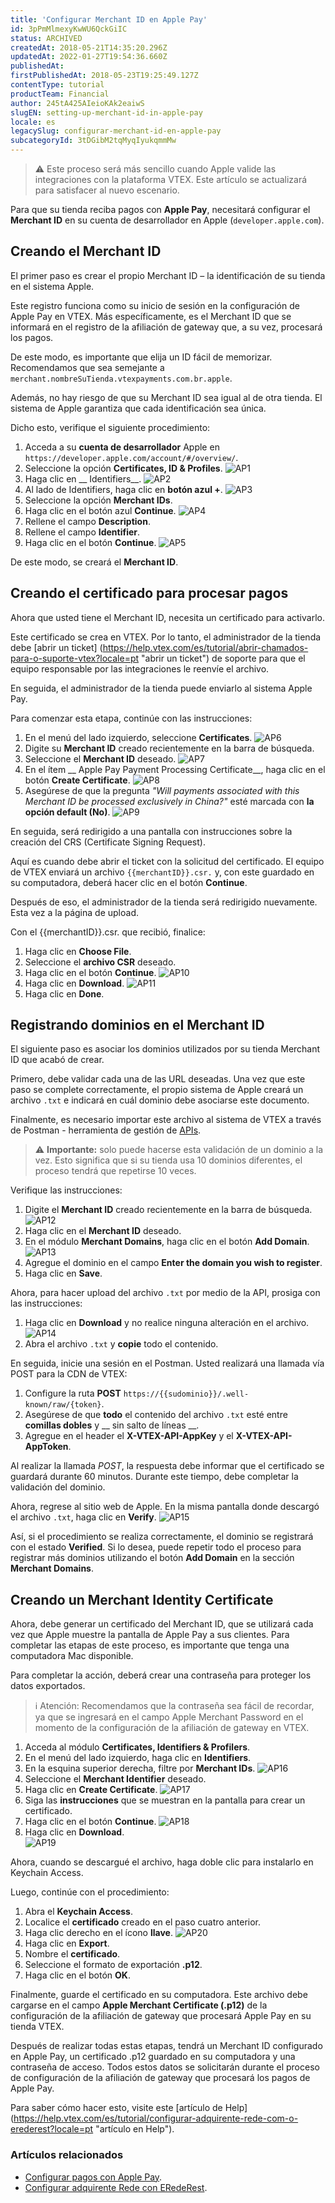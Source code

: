 ```yaml
---
title: 'Configurar Merchant ID en Apple Pay'
id: 3pPmMlmexyKwWU6QckGiIC
status: ARCHIVED
createdAt: 2018-05-21T14:35:20.296Z
updatedAt: 2022-01-27T19:54:36.660Z
publishedAt: 
firstPublishedAt: 2018-05-23T19:25:49.127Z
contentType: tutorial
productTeam: Financial
author: 245tA425AIeioKAk2eaiwS
slugEN: setting-up-merchant-id-in-apple-pay
locale: es
legacySlug: configurar-merchant-id-en-apple-pay
subcategoryId: 3tDGibM2tqMyqIyukqmmMw
---
```


>⚠️ Este proceso será más sencillo cuando Apple valide las integraciones con la plataforma VTEX. Este artículo se actualizará para satisfacer al nuevo escenario.

Para que su tienda reciba pagos con __Apple Pay__, necesitará configurar el __Merchant ID__ en su cuenta de desarrollador en Apple (`developer.apple.com`). 

## Creando el Merchant ID

El primer paso es crear el propio Merchant ID – la identificación de su tienda en el sistema Apple. 

Este registro funciona como su inicio de sesión en la configuración de Apple Pay en VTEX. Más específicamente, es el Merchant ID que se informará en el registro de la afiliación de gateway que, a su vez, procesará los pagos.

De este modo, es importante que elija un ID fácil de memorizar. 
Recomendamos que sea semejante a `merchant.nombreSuTienda.vtexpayments.com.br.apple`.

Además, no hay riesgo de que su Merchant ID sea igual al de otra tienda. El sistema de Apple garantiza que cada identificación sea única.

Dicho esto, verifique el siguiente procedimiento:

1. Acceda a su __cuenta de desarrollador__ Apple en `https://developer.apple.com/account/#/overview/`.
2. Seleccione la opción __Certificates, ID & Profiles__.
![AP1](https://raw.githubusercontent.com/vtexdocs/help-center-content/refs/heads/main/_1.PNG)
3. Haga clic en __ Identifiers__.
 ![AP2](https://raw.githubusercontent.com/vtexdocs/help-center-content/refs/heads/main/_2.PNG)
4. Al lado de Identifiers, haga clic en __botón azul +__.
![AP3](https://raw.githubusercontent.com/vtexdocs/help-center-content/refs/heads/main/_3.PNG)
5. Seleccione la opción __Merchant IDs__.
6. Haga clic en el botón azul __Continue__.
![AP4](https://raw.githubusercontent.com/vtexdocs/help-center-content/refs/heads/main/_4.PNG)
7. Rellene el campo __Description__.
8. Rellene el campo __Identifier__.
9. Haga clic en el botón __Continue__.
![AP5](https://raw.githubusercontent.com/vtexdocs/help-center-content/refs/heads/main/_5.PNG) 

De este modo, se creará el __Merchant ID__. 

## Creando el certificado para procesar pagos

Ahora que usted tiene el Merchant ID, necesita un certificado para activarlo.   

Este certificado se crea en VTEX. Por lo tanto, el administrador de la tienda debe [abrir un ticket] (https://help.vtex.com/es/tutorial/abrir-chamados-para-o-suporte-vtex?locale=pt "abrir un ticket") de soporte para que el equipo responsable por las integraciones le reenvíe el archivo.

En seguida, el administrador de la tienda puede enviarlo al sistema Apple Pay.

Para comenzar esta etapa, continúe con las instrucciones:

1. En el menú del lado izquierdo, seleccione __Certificates__.
![AP6](https://raw.githubusercontent.com/vtexdocs/help-center-content/refs/heads/main/_6.PNG)
2. Digite su __Merchant ID__ creado recientemente en la barra de búsqueda.
3. Seleccione el __Merchant ID__ deseado.
![AP7](https://raw.githubusercontent.com/vtexdocs/help-center-content/refs/heads/main/_7.PNG)
4. En el ítem __ Apple Pay Payment Processing Certificate__, haga clic en el botón __Create Certificate__.
![AP8](https://raw.githubusercontent.com/vtexdocs/help-center-content/refs/heads/main/_8.PNG)
5. Asegúrese de que la pregunta *"Will payments associated with this Merchant ID be processed exclusively in China?"* esté marcada con __la opción default (No)__.
![AP9](https://raw.githubusercontent.com/vtexdocs/help-center-content/refs/heads/main/_9.PNG)

En seguida, será redirigido a una pantalla con instrucciones sobre la creación del CRS (Certificate Signing Request). 

Aquí es cuando debe abrir el ticket con la solicitud del certificado. El equipo de VTEX enviará un archivo `{{merchantID}}.csr.` y, con este guardado en su computadora, deberá hacer clic en el botón __Continue__.

Después de eso, el administrador de la tienda será redirigido nuevamente. Esta vez a la página de upload.

Con el {{merchantID}}.csr. que recibió, finalice:

1. Haga clic en __Choose File__.
2. Seleccione el __archivo CSR__ deseado.
3. Haga clic en el botón __Continue__.
![AP10](https://raw.githubusercontent.com/vtexdocs/help-center-content/refs/heads/main/_10.PNG)
4. Haga clic en __Download__.
![AP11](https://raw.githubusercontent.com/vtexdocs/help-center-content/refs/heads/main/_11.PNG)
5. Haga clic en __Done__.

## Registrando dominios en el Merchant ID
El siguiente paso es asociar los dominios utilizados por su tienda Merchant ID que acabó de crear.

Primero, debe validar cada una de las URL deseadas. Una vez que este paso se complete correctamente, el propio sistema de Apple creará un archivo `.txt` e indicará en cuál dominio debe asociarse este documento.

Finalmente, es necesario importar este archivo al sistema de VTEX a través de Postman - herramienta de gestión de [APIs](https://help.vtex.com/es/tutorial/introduccion-a-las-apis-vtex--3SjAqQ0BeUqu2ge8AiIkmW "APIs").

>⚠️ **Importante:** solo puede hacerse esta validación de un dominio a la vez. Esto significa que si su tienda usa 10 dominios diferentes, el proceso tendrá que repetirse 10 veces.

Verifique las instrucciones:

1. Digite el __Merchant ID__ creado recientemente en la barra de búsqueda.
![AP12](https://raw.githubusercontent.com/vtexdocs/help-center-content/refs/heads/main/_12.PNG)
2. Haga clic en el __Merchant ID__ deseado.
3. En el módulo __Merchant Domains__, haga clic en el botón __Add Domain__.
![AP13](https://raw.githubusercontent.com/vtexdocs/help-center-content/refs/heads/main/_13.PNG)
4. Agregue el dominio en el campo __Enter the domain you wish to register__.
5. Haga clic en __Save__.

Ahora, para hacer upload del archivo `.txt` por medio de la API, prosiga con las instrucciones:   

1. Haga clic en __Download__ y no realice ninguna alteración en el archivo.  
![AP14](https://raw.githubusercontent.com/vtexdocs/help-center-content/refs/heads/main/_14.PNG)
2. Abra el archivo `.txt` y __copie__ todo el contenido.

En seguida, inicie una sesión en el Postman. Usted realizará una llamada vía POST para la CDN de VTEX:  

1. Configure la ruta __POST__ `https://{{sudominio}}/.well-known/raw/{token}`.
2. Asegúrese de que __todo__ el contenido del archivo `.txt` esté entre __comillas dobles__ y __ sin salto de líneas __.
3. Agregue en el header el __X-VTEX-API-AppKey__ y el __X-VTEX-API-AppToken__.

Al realizar la llamada *POST*, la respuesta debe informar que el certificado se guardará durante 60 minutos. Durante este tiempo, debe completar la validación del dominio.

Ahora, regrese al sitio web de Apple. En la misma pantalla donde descargó el archivo `.txt`, haga clic en __Verify__.
![AP15](https://raw.githubusercontent.com/vtexdocs/help-center-content/refs/heads/main/_15.PNG)

Así, si el procedimiento se realiza correctamente, el dominio se registrará con el estado __Verified__. Si lo desea, puede repetir todo el proceso para registrar más dominios utilizando el botón __Add Domain__ en la sección __Merchant Domains__.

## Creando un Merchant Identity Certificate

Ahora, debe generar un certificado del Merchant ID, que se utilizará cada vez que Apple muestre la pantalla de Apple Pay a sus clientes. Para completar las etapas de este proceso, es importante que tenga una computadora Mac disponible.

Para completar la acción, deberá crear una contraseña para proteger los datos exportados.

>ℹ️ Atención: Recomendamos que la contraseña sea fácil de recordar, ya que se ingresará en el campo Apple Merchant Password en el momento de la configuración de la afiliación de gateway en VTEX.

1. Acceda al módulo __Certificates, Identifiers & Profilers__.
2. En el menú del lado izquierdo, haga clic en __Identifiers__.
3. En la esquina superior derecha, filtre por __Merchant IDs__.
![AP16](https://raw.githubusercontent.com/vtexdocs/help-center-content/refs/heads/main/_16.PNG)
4. Seleccione el __Merchant Identifier__ deseado.
5. Haga clic en __Create Certificate__.
![AP17](https://raw.githubusercontent.com/vtexdocs/help-center-content/refs/heads/main/_17.PNG)
6. Siga las __instrucciones__ que se muestran en la pantalla para crear un certificado. 
7. Haga clic en el botón __Continue__.
![AP18](https://raw.githubusercontent.com/vtexdocs/help-center-content/refs/heads/main/_18.PNG)
8. Haga clic en __Download__.    
![AP19](https://raw.githubusercontent.com/vtexdocs/help-center-content/refs/heads/main/_19.PNG)

Ahora, cuando se descargué el archivo, haga doble clic para instalarlo en Keychain Access.

Luego, continúe con el procedimiento:

1. Abra el __Keychain Access__.
2. Localice el __certificado__ creado en el paso cuatro anterior.
3. Haga clic derecho en el ícono __llave__. ![AP20](https://raw.githubusercontent.com/vtexdocs/help-center-content/refs/heads/main/_20.PNG) 
4. Haga clic en __Export__.
5. Nombre el __certificado__.
6. Seleccione el formato de exportación __.p12__.
7. Haga clic en el botón __OK__.

Finalmente, guarde el certificado en su computadora. Este archivo debe cargarse en el campo __Apple Merchant Certificate (.p12)__ de la configuración de la afiliación de gateway que procesará Apple Pay en su tienda VTEX.

Después de realizar todas estas etapas, tendrá un Merchant ID configurado en Apple Pay, un certificado .p12 guardado en su computadora y una contraseña de acceso. Todos estos datos se solicitarán durante el proceso de configuración de la afiliación de gateway que procesará los pagos de Apple Pay.

Para saber cómo hacer esto, visite este [artículo de Help] (https://help.vtex.com/es/tutorial/configurar-adquirente-rede-com-o-erederest?locale=pt "artículo en Help").

### Artículos relacionados
- [Configurar pagos con Apple Pay](/pt/tutorial/configurar-pagamentos-com-apple-pay).
- [Configurar adquirente Rede con ERedeRest](/pt/tutorial/configurar-adquirente-rede-com-o-erederest).

